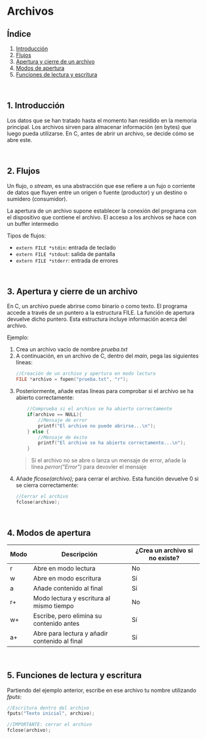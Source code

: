 # Archivos

## Índice
1. [Introducción](#punto1)
2. [Flujos](#punto2)
3. [Apertura y cierre de un archivo](#punto3)
4. [Modos de apertura](#punto4)
5. [Funciones de lectura y escritura](#punto5)



<br><div id="punto1"></div>

## 1. Introducción
Los datos que se han tratado hasta el momento han residido en la memoria principal. Los archivos sirven para almacenar información (en bytes) que luego pueda utilizarse. En C, antes de abrir un archivo, se decide cómo se abre este.



<br><div id="punto2"></div>

## 2. Flujos
Un flujo, o _stream_, es una abstracción que ese refiere a un fujo o corriente de datos que fluyen entre un origen o fuente (productor) y un destino o sumidero (consumidor).

La apertura de un archivo supone establecer la conexión del programa con el dispositivo que contiene el archivo. El acceso a los archivos se hace con un buffer intermedio

Tipos de flujos:
- `extern FILE *stdin`: entrada de teclado
- `extern FILE *stdout`: salida de pantalla
- `extern FILE *stderr`: entrada de errores



<br><div id="punto3"></div>

## 3. Apertura y cierre de un archivo
En C, un archivo puede abrirse como binario o como texto. El programa accede a través de un puntero a la estructura FILE. La función de apertura devuelve dicho puntero. Esta estructura incluye información acerca del archivo.


Ejemplo:
1. Crea un archivo vacío de nombre _prueba.txt_
2. A continuación, en un archivo de C, dentro del _main_, pega las siguientes líneas:
    ```c
    //Creación de un archivo y apertura en modo lectura
    FILE *archivo = fopen("prueba.txt", "r");
    ```
3. Posteriormente, añade estas líneas para comprobar si el archivo se ha abierto correctamente:
    ```c
        //Comprueba si el archivo se ha abierto correctamente
        if(archivo == NULL){
            //Mensaje de error
            printf("El archivo no puede abrirse...\n");
        } else {
            //Mensaje de éxito
            printf("El archivo se ha abierto correctamente...\n");
        }
    ```
    > Si el archivo no se abre o lanza un mensaje de error, añade la línea _perror("Error")_ para devovler el mensaje
4. Añade _flcose(archivo);_ para cerrar el archivo. Esta función devuelve 0 si se cierra correctamente:
    ```c
    //Cerrar el archivo
    fclose(archivo);
    ```


<br><div id="punto4"></div>

## 4. Modos de apertura
| Modo | Descripción | ¿Crea un archivo si no existe? |
| ---- | ----------- | ----------------------- |
| r    | Abre en modo lectura | No |
| w    | Abre en modo escritura | Sí |
| a    | Añade contenido al final | Sí |
| r+   | Modo lectura y escritura al mismo tiempo | No |
| w+   | Escribe, pero elimina su contenido antes | Sí |
| a+   | Abre para lectura y añadir contenido al final | Sí |




<br><div id="punto5"></div>

## 5. Funciones de lectura y escritura
Partiendo del ejemplo anterior, escribe en ese archivo tu nombre utilizando _fputs_:
```c
//Escritura dentro del archivo
fputs("Texto inicial", archivo);

//IMPORTANTE: cerrar el archivo
fclose(archivo);
```